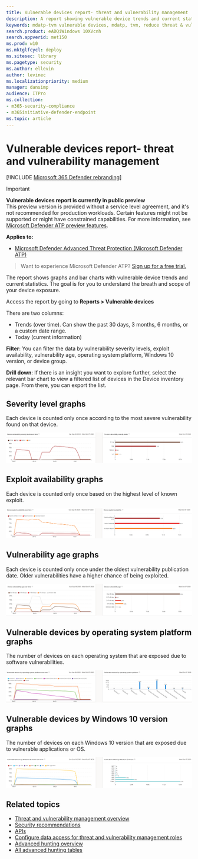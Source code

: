 ```yaml
---
title: Vulnerable devices report- threat and vulnerability management
description: A report showing vulnerable device trends and current statistics. The goal is for you to understand the breath and scope of your device exposure.
keywords: mdatp-tvm vulnerable devices, mdatp, tvm, reduce threat & vulnerability exposure, reduce threat and vulnerability, monitor security configuration
search.product: eADQiWindows 10XVcnh
search.appverid: met150
ms.prod: w10
ms.mktglfcycl: deploy
ms.sitesec: library
ms.pagetype: security
ms.author: ellevin
author: levinec
ms.localizationpriority: medium
manager: dansimp
audience: ITPro
ms.collection: 
- m365-security-compliance 
- m365initiative-defender-endpoint 
ms.topic: article
---
```


# Vulnerable devices report- threat and vulnerability management

[!INCLUDE [Microsoft 365 Defender rebranding](../../includes/microsoft-defender.md)]

> [!IMPORTANT]
> **Vulnerable devices report is currently in public preview**<br>
> This preview version is provided without a service level agreement, and it's not recommended for production workloads. Certain features might not be supported or might have constrained capabilities.
> For more information, see [Microsoft Defender ATP preview features](preview.md).

**Applies to:**

- [Microsoft Defender Advanced Threat Protection (Microsoft Defender ATP)](https://go.microsoft.com/fwlink/p/?linkid=2146631)

>Want to experience Microsoft Defender ATP? [Sign up for a free trial.](https://www.microsoft.com/microsoft-365/windows/microsoft-defender-atp?ocid=docs-wdatp-portaloverview-abovefoldlink)

The report shows graphs and bar charts with vulnerable device trends and current statistics. The goal is for you to understand the breath and scope of your device exposure. 

Access the report by going to **Reports > Vulnerable devices**

There are two columns:
- Trends (over time). Can show the past 30 days, 3 months, 6 months, or a custom date range.
- Today (current information)

**Filter**: You can filter the data by vulnerability severity levels, exploit availability, vulnerability age, operating system platform, Windows 10 version, or device group.

**Drill down**: If there is an insight you want to explore further, select the relevant bar chart to view a filtered list of devices in the Device inventory page. From there, you can export the list.

## Severity level graphs

Each device is counted only once according to the most severe vulnerability found on that device.

![One graph of current device vulnerability severity levels, and one graph showing levels over time](images/tvm-report-severity.png)

## Exploit availability graphs

Each device is counted only once based on the highest level of known exploit.

![One graph of current device exploit availability, and one graph showing availability over time](images/tvm-report-exploit-availability.png)

## Vulnerability age graphs

Each device is counted only once under the oldest vulnerability publication date. Older vulnerabilities have a higher chance of being exploited.

![One graph of current device vulnerability age, and one graph showing age over time.](images/tvm-report-age.png)

## Vulnerable devices by operating system platform graphs

The number of devices on each operating system that are exposed due to software vulnerabilities.

![One graph of current vulnerable devices by operating system platform, and one graph showing vulnerable devices by OS platforms over time.](images/tvm-report-os.png)

## Vulnerable devices by Windows 10 version graphs

The number of devices on each Windows 10 version that are exposed due to vulnerable applications or OS.

![One graph of current vulnerable devices by Windows 10 version, and one graph showing vulnerable devices by Windows 10 version over time.](images/tvm-report-version.png)

## Related topics

- [Threat and vulnerability management overview](next-gen-threat-and-vuln-mgt.md)
- [Security recommendations](tvm-security-recommendation.md)
- [APIs](next-gen-threat-and-vuln-mgt.md#apis)
- [Configure data access for threat and vulnerability management roles](user-roles.md#create-roles-and-assign-the-role-to-an-azure-active-directory-group)
- [Advanced hunting overview](overview-hunting.md)
- [All advanced hunting tables](advanced-hunting-reference.md)
